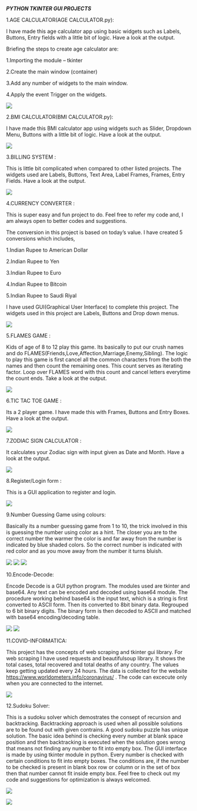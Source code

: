 *****PYTHON TKINTER GUI PROJECTS*****

1.AGE CALCULATOR(AGE CALCULATOR.py):

I have made this age calculator app using basic widgets such as Labels, Buttons, Entry fields with a little bit of logic. Have a look at the output.

Briefing the steps to create age calculator are:

1.Importing the module – tkinter

2.Create the main window (container)

3.Add any number of widgets to the main window.

4.Apply the event Trigger on the widgets.


![](age.jpg)



2.BMI CALCULATOR(BMI CALCULATOR.py):

I have made this BMI calculator app using widgets such as Slider, Dropdown Menu, Buttons with a little bit of logic. Have a look at the output.

![](bmi.jpg)

3.BILLING SYSTEM : 

This is little bit complicated when compared to other listed projects. The widgets used are Labels, Buttons, Text Area, Label Frames, Frames, Entry Fields. Have a look at the output.

![](bill.jpg)

4.CURRENCY CONVERTER :

This is super easy and fun project to do. Feel free to refer my code and, I am always open to better codes and suggestions.

The conversion in this project is based on today’s value. I have created 5 conversions which includes,

1.Indian Rupee to American Dollar

2.Indian Rupee to Yen

3.Indian Rupee to Euro

4.Indian Rupee to Bitcoin

5.Indian Rupee to Saudi Riyal

I have used GUI(Graphical User Interface) to complete this project. The widgets used in this project are Labels, Buttons and Drop down menus.


![](currency.jpg)



5.FLAMES GAME : 

Kids of age of 8 to 12 play this game. Its basically to put our crush names and do FLAMES(Friends,Love,Affection,Marriage,Enemy,Sibling). The logic to play this game is first cancel all the common characters from the both the names and then count the remaining ones. This count serves as iterating factor. Loop over FLAMES word with this count and cancel letters everytime the count ends. Take a look at the output.

![](flames.jpg)

6.TIC TAC TOE GAME : 

Its a 2 player game. I have made this with Frames, Buttons and Entry Boxes. Have a look at the output.

![](tic.jpg)

7.ZODIAC SIGN CALCULATOR : 

It calculates your Zodiac sign with input given as Date and Month. Have a look at the output.

![](zodiac-sign.jpg)

8.Register/Login form : 

This is a GUI application to register and login.

![](forms.png)

9.Number Guessing Game using colours:

Basically its a number guessing game from 1 to 10, the trick involved in this is guessing the number using color as a hint. The closer you are to the correct number the warmer
the color is and far away from the number is indicated by blue shaded colors. So the correct number is indicated with red color and as you move away from the number it turns bluish. 

![](color.png)
![](color1.png)
![](color2.png)

10.Encode-Decode:

Encode Decode is a GUI python program. The modules used are tkinter and base64. Any text can be encoded and decoded using base64 module. The procedure working behind base64 is the input text, which is a string is first converted to ASCII form. Then its converted to 8bit binary data. Regrouped to 6 bit binary digits. The binary form is then decoded to ASCII and matched with base64 encoding/decoding table.

![](encode.png)
![](decode.png)

11.COVID-INFORMATICA:

This project has the concepts of web scraping and tkinter gui library. For web scraping I have used requests and beautifulsoup library. It shows the total cases, total recovered and total deaths of any country.  The values keep getting updated every 24 hours. The data is collected for the website https://www.worldometers.info/coronavirus/  . The code can excecute only when you are connected to the internet.

![](covid-web.png)


12.Sudoku Solver:
 
This is a sudoku solver which demostrates the consept of recursion and backtracking. Backtracking approach is used when all possible solutions are to be found out with given contrains. A good sudoku puzzle has unique solution. The basic idea behind is checking every number at blank space position and then backtracking is executed when the solution goes wrong that means not finding any number to fit into empty box. The GUI interface is made by using tkinter module in python. Every number is checked with certain conditions to fit into empty boxes. The conditions are, if the number to be checked is present in blank box row or column or in the set of box then that number cannot fit inside empty box. 
Feel free to check out my code and suggestions for optimization is always welcomed.

![](sudoku1.png)

![](sudoku2.png)



